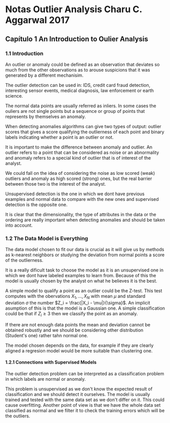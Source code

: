 # Notas Outlier Analysis Charu C. Aggarwal 2017

## Capítulo 1 An Introduction to Oulier Analysis

### 1.1 Introduction
An outlier or anomaly could be defined as an observation that deviates so much from the other observations as to arouse suspicions that it was generated by a different mechanisim.

The outlier detection can be used in: IDS, credit card fraud detection, interesting sensor events, medical diagnosis, law enforcement or earth science.

The normal data points are usually referred as inliers. In some cases the ouliers are not single points but a sequence or group of points that represents by themselves an anomaly.

When detecting anomalies algorithms can give two types of output: outlier scores that gives a score qualifying the outlierness of each point and binary labels indicating whether a point is an outlier or not.

It is important to make the difference between anomaly and outlier. An outlier refers to a point that can be considered as noise or an abnormality and anomaly refers to a special kind of outlier that is of interest of the analyst.

We could fall on the idea of considering the noise as low scored (weak) outliers and anomaly as high scored (strong) ones, but the real barrier between those two is the interest of the analyst.


Unsupervised detection is the one in which we dont have previous examples and normal data to compare with the new ones and supervised detection is the opposite one.

It is clear that the dimensionality, the type of attributes in the data or the ordering are really important when detecting anomalies and should be taken into account.

### 1.2 The Data Model is Everything
The data model chosen to fit our data is crucial as it will give us by methods as k-nearest neighbors or studying the deviation from normal points a score of the outlierness.

It is a really dificult task to choose the model as it is an unsupervised one in which we dont have labeled examples to learn from. Because of this the model is usually chosen by the analyst on what he believes it is the best.

A simple model to qualify a point as an outlier could be the Z-test. This test computes with the obervations $X_1 , ... , X_N$ with mean $\mu$ and standard deviation $\sigma$ the number $Z_i = \frac{|X_i - \mu|}{\sigma}$. An implicit asumption of this is that the model is a Gaussian one. A simple classification could be that if $Z_i \geq 3$ then we classify the point as an anomaly.

If there are not enough data points the mean and deviation cannot be obtained robustly and we should be considering other distribution (Student's one) rather tahn normal one.

The model chosen depends on the data, for example if they are clearly aligned a regresion model would be more suitable than clustering one.

#### 1.2.1 Connections with Supervised Models
The outlier detection problem can be interpreted as a classification problem in which labels are normal or anomaly.

This problem is unsupervised as we don't know the expected result of classification and we should detect it ourselves. The model is usually trained and tested with the same data set as we don't differ on it. This could cause overfitting. Another point of view is that we have the whole data set classified as normal and we filter it to check the training errors which will be the outliers.

